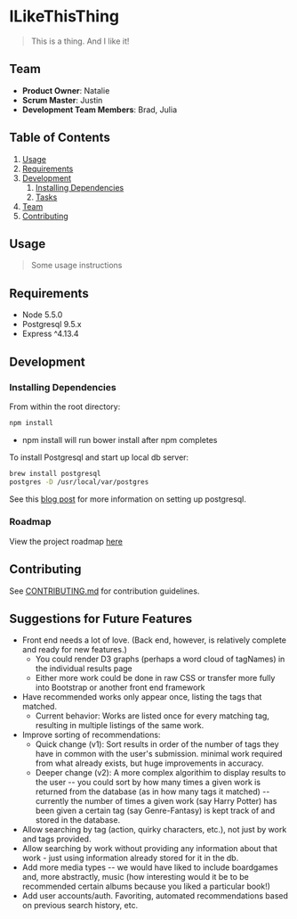 # ILikeThisThing

> This is a thing. And I like it!

## Team

  - __Product Owner__: Natalie
  - __Scrum Master__: Justin
  - __Development Team Members__: Brad, Julia

## Table of Contents

1. [Usage](#Usage)
1. [Requirements](#requirements)
1. [Development](#development)
    1. [Installing Dependencies](#installing-dependencies)
    1. [Tasks](#tasks)
1. [Team](#team)
1. [Contributing](#contributing)

## Usage

> Some usage instructions

## Requirements

- Node 5.5.0
- Postgresql 9.5.x
- Express ^4.13.4

## Development

### Installing Dependencies

From within the root directory:

```sh
npm install
```
- npm install will run bower install after npm completes

To install Postgresql and start up local db server: 
```sh
brew install postgresql
postgres -D /usr/local/var/postgres
```
See this [blog post](http://www.dancorman.com/knex-your-sql-best-friend/) for more information on setting up postgresql.

### Roadmap

View the project roadmap [here](LINK_TO_PROJECT_ISSUES)


## Contributing

See [CONTRIBUTING.md](https://github.com/unexpected-lion/ourglass/blob/master/contributing.md) for contribution guidelines.

## Suggestions for Future Features

- Front end needs a lot of love. (Back end, however, is relatively complete and ready for new features.)
	- You could render D3 graphs (perhaps a word cloud of tagNames) in the individual results page
	- Either more work could be done in raw CSS or transfer more fully into Bootstrap or another front end framework
- Have recommended works only appear once, listing the tags that matched.
	- Current behavior: Works are listed once for every matching tag, resulting in multiple listings of the same work.
- Improve sorting of recommendations:
	- Quick change (v1): Sort results in order of the number of tags they have in common with the user's submission. minimal work required from what already exists, but huge improvements in accuracy.
	- Deeper change (v2): A more complex algorithim to display results to the user -- you could sort by how many times a given work is returned from the database (as in how many tags it matched) -- currently the number of times a given work (say Harry Potter) has been given a certain tag (say Genre-Fantasy) is kept track of and stored in the database.
- Allow searching by tag (action, quirky characters, etc.), not just by work and tags provided.
- Allow searching by work without providing any information about that work - just using information already stored for it in the db.
- Add more media types -- we would have liked to include boardgames and, more abstractly, music (how interesting would it be to be recommended certain albums because you liked a particular book!)
- Add user accounts/auth. Favoriting, automated recommendations based on previous search history, etc.

